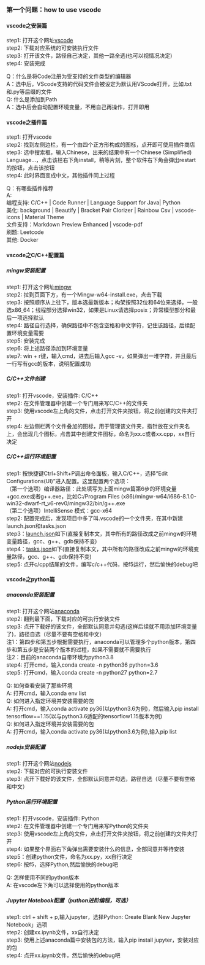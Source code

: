 ### 第一个问题：how to use vscode

#### vscode之安装篇
step1: 打开这个网址[vscode](https://code.visualstudio.com/download)  
step2: 下载对应系统的可安装执行文件  
step3: 打开该文件，路径自己决定，其他一路全选(也可以视情况决定)  
step4: 安装完成

Q：什么是将Code注册为受支持的文件类型的编辑器  
A：选中后，VScode支持的代码文件会被设定为默认用VScode打开，比如.txt和.py等后缀的文件  
Q: 什么是添加到Path  
A：选中后会自动配置环境变量，不用自己再操作，打开即用
#### vscode之插件篇
step1: 打开vscode  
step2: 找到左侧边栏，有一个由四个正方形构成的图标，点开即可使用插件商店  
step3: 选中搜索框，输入Chinese，出来的结果中有一个Chinese (Simplified) Language...，点击该栏右下角install，稍等片刻，整个软件右下角会弹出restart的按钮，点击该按钮  
step4: 此时界面变成中文，其他插件同上过程

Q：有哪些插件推荐  
A:   
编程支持: C/C++ | Code Runner | Language Support for Java| Python  
美化: background | Beautify | Bracket Pair Clorizer | Rainbow Csv | vscode-icons | Material Theme  
文件支持：Markdown Preview Enhanced | vscode-pdf  
刷题: Leetcode  
其他: Docker

#### vscode之C/C++配置篇
##### mingw安装配置
step1: 打开这个网址[mingw](https://sourceforge.net/projects/mingw-w64/files/mingw-w64/mingw-w64-release/)  
step2: 拉到页面下方，有一个Mingw-w64-install.exe，点击下载  
step3: 按照顺序从上往下，版本选最新版本；构架按照32位和64位来选择，一般选x86_64；线程部分选择win32，如果是Linux请选择posix；异常模型部分和最后一项选择默认  
step4: 路径自行选择，确保路径中不包含空格和中文字符，记住该路径，后续配置环境变量需要  
step5: 安装完成  
step6: 将上述路径添加到环境变量  
step7: win + r键，输入cmd，进去后输入gcc -v，如果弹出一堆字符，并且最后一行写有gcc的版本，说明配置成功
##### C/C++文件创建
step1: 打开vscode，安装插件: C/C++  
step2: 在文件管理器中创建一个专门用来写C/C++的文件夹  
step3: 使用vscode左上角的文件，点击打开文件夹按钮，将之前创建的文件夹打开  
step4: 左边侧栏两个文件叠加的图标，用于管理该文件夹，指针放在文件夹名上，会出现几个图标，点击其中创建文件图标，命名为xx.c或者xx.cpp，xx自行决定
##### C/C++运行环境配置
step1: 按快捷键Ctrl+Shift+P调出命令面板，输入C/C++，选择“Edit Configurations(UI)”进入配置。这里配置两个选项：   
（第一个选项）编译器路径：此处填写为上面mingw篇第6步的环境变量+gcc.exe或者g++.exe，比如C:/Program Files (x86)/mingw-w64/i686-8.1.0-win32-dwarf-rt_v6-rev0/mingw32/bin/g++.exe  
（第二个选项）IntelliSense 模式：gcc-x64  
step2: 配置完成后，发现项目中多了叫.vscode的一个文件夹，在其中新建launch.json和tasks.json  
step3：[launch.json](https://github.com/linyang23/Q-A-in-level-2/blob/master/.vscode/launch.json)如下(直接复制本文，其中所有的路径改成之前mingw的环境变量路径，gcc、g++、gdb保持不变)  
step4：[tasks.json](https://github.com/linyang23/Q-A-in-level-2/blob/master/.vscode/tasks.json)如下(直接复制本文，其中所有的路径改成之前mingw的环境变量路径，gcc、g++、gdb保持不变)  
step5: 点开c/cpp结尾的文件，编写c/c++代码，按f5运行，然后愉快的debug吧

#### vscode之python篇
##### anaconda安装配置
step1: 打开这个网站[anaconda](https://www.anaconda.com/download/)  
step2: 翻到最下面，下载对应的可执行安装文件  
step3: 点开下载好的该文件，全部默认同意并勾选(这样后续就不用添加环境变量了)，路径自选（尽量不要有空格和中文）  
注1：第四步和第五步根据需要执行，anaconda可以管理多个python版本，第四步和第五步是安装两个版本的过程，如果不需要就不需要执行  
注2：目前的anaconda自带环境为python3.8  
step4: 打开cmd，输入conda create -n python36 python=3.6  
step5: 打开cmd，输入conda create -n python27 python=2.7

Q: 如何查看安装了那些环境  
A: 打开cmd，输入conda env list  
Q: 如何进入指定环境并安装需要的包  
A: 打开cmd，输入conda activate py36(以python3.6为例)，然后输入pip install tensorflow==1.15(以与python3.6适配的tensorflow1.15版本为例)  
Q: 如何进入指定环境并安装需要的包  
A: 打开cmd，输入conda activate py36(以python3.6为例),输入pip list

##### nodejs安装配置
step1: 打开这个网站[nodejs](https://nodejs.org/en/download/)  
step2: 下载对应的可执行安装文件  
step3: 点开下载好的该文件，全部默认同意并勾选，路径自选（尽量不要有空格和中文）

##### Python运行环境配置
step1: 打开vscode，安装插件: Python  
step2: 在文件管理器中创建一个专门用来写Python的文件夹  
step3: 使用vscode左上角的文件，点击打开文件夹按钮，将之前创建的文件夹打开  
step4: 如果整个界面右下角弹出需要安装什么的信息，全部同意并等待安装  
step5：创建python文件，命名为xx.py，xx自行决定  
step6: 按f5，选择Python,然后愉快的debug吧

Q: 怎样使用不同的python版本  
A: 在vscode左下角可以选择使用的python版本
##### Jupyter Notebook配置（puthon进阶编程，可选）
step1: ctrl + shift + p,输入jupyter，选择Python: Create Blank New Jupyter Notebook」选项  
step2: 创建xx.ipynb文件，xx自行决定  
step3: 使用上述anaconda篇中安装包的方法，输入pip install jupyter，安装对应的包  
step4: 点开xx.ipynb文件，然后愉快的debug吧